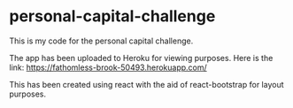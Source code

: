 # personal-capital-challenge
This is my code for the personal capital challenge.

The app has been uploaded to Heroku for viewing purposes.
Here is the link: https://fathomless-brook-50493.herokuapp.com/

This has been created using react with the aid of react-bootstrap for layout purposes.
